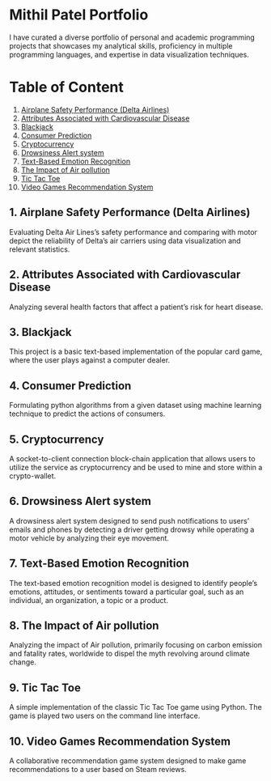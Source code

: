 # Mithil Patel Portfolio

I have curated a diverse portfolio of personal and academic programming projects that showcases my analytical skills, proficiency in multiple programming languages, and expertise in data visualization techniques.

# Table of Content

1.	[Airplane Safety Performance (Delta Airlines)](Airplane&#32;Safety&#32;Performance&#32;(Delta&#32;Airlines)/)
2.	[Attributes Associated with Cardiovascular Disease](Attributes&#32;Associated&#32;with&#32;Cardiovascular&#32;Disease/)
3.	[Blackjack](Blackjack/)
4.	[Consumer Prediction](Consumer&#32;Prediction/)
5.	[Cryptocurrency](Cryptocurrency/)
6.	[Drowsiness Alert system](Drowsiness&#32;Alert&#32;System/)
7.	[Text-Based Emotion Recognition](Text-Based&#32;Emotion&#32;Recognition/)
8.	[The Impact of Air pollution](The&#32;Impact&#32;of&#32;Air&#32;pollution/)
9.	[Tic Tac Toe](Tic&#32;Tac&#32;Toe/)
10.	[Video Games Recommendation System](Video&#32;Games&#32;Recommendation&#32;System/)

## 1.	Airplane Safety Performance (Delta Airlines)
Evaluating Delta Air Lines’s safety performance and comparing with motor depict the reliability of Delta’s air carriers using data visualization and relevant statistics.

## 2.	Attributes Associated with Cardiovascular Disease
Analyzing several health factors that affect a patient’s risk for heart disease.

## 3.	Blackjack
This project is a basic text-based implementation of the popular card game, where the user plays against a computer dealer.

## 4.	Consumer Prediction
Formulating python algorithms from a given dataset using machine learning technique to predict the actions of consumers. 

## 5.	Cryptocurrency
A socket-to-client connection block-chain application that allows users to utilize the service as cryptocurrency and be used to mine and store within a crypto-wallet. 

## 6.	Drowsiness Alert system
A drowsiness alert system designed to send push notifications to users’ emails and phones by detecting a driver getting drowsy while operating a motor vehicle by analyzing their eye movement.

## 7.	Text-Based Emotion Recognition
The text-based emotion recognition model is designed to identify people’s emotions, attitudes, or sentiments toward a particular goal, such as an individual, an organization, a topic or a product.

## 8.	The Impact of Air pollution
Analyzing the impact of Air pollution, primarily focusing on carbon emission and fatality rates, worldwide to dispel the myth revolving around climate change.

## 9.	Tic Tac Toe
A simple implementation of the classic Tic Tac Toe game using Python. The game is played two users on the command line interface.

## 10.	Video Games Recommendation System
A collaborative recommendation game system designed to make game recommendations to a user based on Steam reviews.

